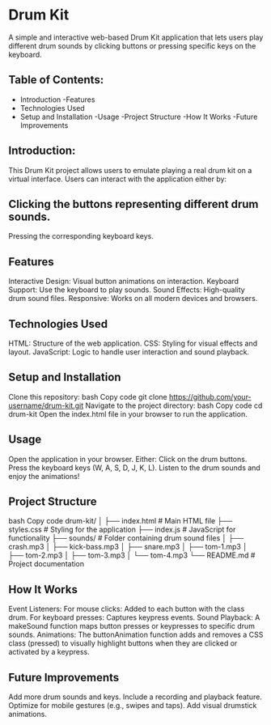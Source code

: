 # Drum Kit
A simple and interactive web-based Drum Kit application that lets users play different drum sounds by clicking buttons or pressing specific keys on the keyboard.

 ## Table of Contents:
- Introduction
-Features
- Technologies Used
- Setup and Installation
-Usage
-Project Structure
-How It Works
-Future Improvements
 
## Introduction:
This Drum Kit project allows users to emulate playing a real drum kit on a virtual interface. Users can interact with the application either by:

## Clicking the buttons representing different drum sounds.
Pressing the corresponding keyboard keys.
## Features
Interactive Design: Visual button animations on interaction.
Keyboard Support: Use the keyboard to play sounds.
Sound Effects: High-quality drum sound files.
Responsive: Works on all modern devices and browsers.
## Technologies Used
HTML: Structure of the web application.
CSS: Styling for visual effects and layout.
JavaScript: Logic to handle user interaction and sound playback.
## Setup and Installation
Clone this repository:
bash
Copy code
git clone https://github.com/your-username/drum-kit.git
Navigate to the project directory:
bash
Copy code
cd drum-kit
Open the index.html file in your browser to run the application.
## Usage
Open the application in your browser.
Either:
Click on the drum buttons.
Press the keyboard keys (W, A, S, D, J, K, L).
Listen to the drum sounds and enjoy the animations!
## Project Structure
bash
Copy code
drum-kit/
│
├── index.html        # Main HTML file
├── styles.css        # Styling for the application
├── index.js          # JavaScript for functionality
├── sounds/           # Folder containing drum sound files
│   ├── crash.mp3
│   ├── kick-bass.mp3
│   ├── snare.mp3
│   ├── tom-1.mp3
│   ├── tom-2.mp3
│   ├── tom-3.mp3
│   └── tom-4.mp3
└── README.md         # Project documentation
## How It Works
Event Listeners:
For mouse clicks: Added to each button with the class drum.
For keyboard presses: Captures keypress events.
Sound Playback:
A makeSound function maps button presses or keypresses to specific drum sounds.
Animations:
The buttonAnimation function adds and removes a CSS class (pressed) to visually highlight buttons when they are clicked or activated by a keypress.
## Future Improvements
Add more drum sounds and keys.
Include a recording and playback feature.
Optimize for mobile gestures (e.g., swipes and taps).
Add visual drumstick animations.
